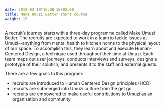 ```yaml
---
date: 2019-03-19T16:50:16+02:00
title: Make Umuzi Better short course
weight: 15
---
```

A recruit’s journey starts with a three-day programme called Make Umuzi Better. The recruits are expected to work in a team to tackle issues at Umuzi--anything from mental health to kitchen norms to the physical layout of our space. To accomplish this, they learn about and execute Human-Centered Design, a technique used throughout their time at Umuzi. Each team maps out user journeys, conducts interviews and surveys, designs a prototype of their solution, and presents it to the staff and external guests.

There are a few goals to this program:

- recruits are introduced to Human Centered Design principles (HCD)
- recruits are submerged into Umuzi culture from the get go
- recruits are empowered to make useful contributions to Umuzi as an organisation and community
